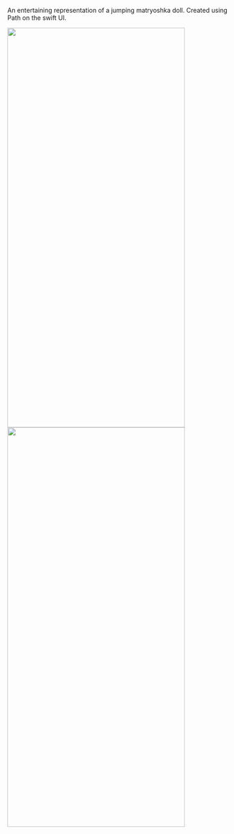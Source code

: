 An entertaining representation of a jumping matryoshka doll. Created using Path on the swift UI.

<img src="https://github.com/ice43/MatryoshkaPicture/assets/92436401/f3447e9e-3533-48cd-b003-bbf33bc360e4" width="400" height="900"/>
<img src="https://github.com/ice43/MatryoshkaPicture/assets/92436401/c6bd9734-93fb-4b0c-81d2-463696a9e89e" width="400" height="900"/>
